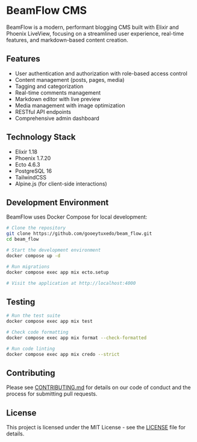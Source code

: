 # BeamFlow CMS

BeamFlow is a modern, performant blogging CMS built with Elixir and Phoenix LiveView, focusing on a streamlined user experience, real-time features, and markdown-based content creation.

## Features

- User authentication and authorization with role-based access control
- Content management (posts, pages, media)
- Tagging and categorization
- Real-time comments management
- Markdown editor with live preview
- Media management with image optimization
- RESTful API endpoints
- Comprehensive admin dashboard

## Technology Stack

- Elixir 1.18
- Phoenix 1.7.20
- Ecto 4.6.3
- PostgreSQL 16
- TailwindCSS
- Alpine.js (for client-side interactions)

## Development Environment

BeamFlow uses Docker Compose for local development:

```bash
# Clone the repository
git clone https://github.com/gooeytuxedo/beam_flow.git
cd beam_flow

# Start the development environment
docker compose up -d

# Run migrations
docker compose exec app mix ecto.setup

# Visit the application at http://localhost:4000
```

## Testing

```bash
# Run the test suite
docker compose exec app mix test

# Check code formatting
docker compose exec app mix format --check-formatted

# Run code linting
docker compose exec app mix credo --strict
```

## Contributing

Please see [CONTRIBUTING.md](CONTRIBUTING.md) for details on our code of conduct and the process for submitting pull requests.

## License

This project is licensed under the MIT License - see the [LICENSE](LICENSE) file for details.